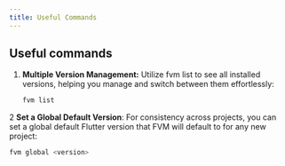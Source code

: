 ```yaml
---
title: Useful Commands
---
```


## Useful commands

1. **Multiple Version Management:** Utilize fvm list to see all installed versions, helping you manage and switch between them effortlessly:

   ```bash
   fvm list
   ```

2  **Set a Global Default Version**: For consistency across projects, you can set a global default Flutter version that FVM will default to for any new project:

   ```bash
   fvm global <version>
   ```
